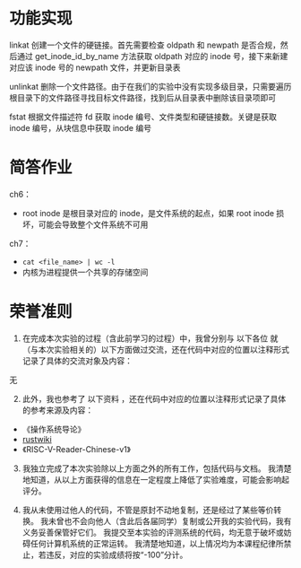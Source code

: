 # 功能实现
linkat 创建一个文件的硬链接。首先需要检查 oldpath 和 newpath 是否合规，然后通过 get_inode_id_by_name 方法获取 oldpath 对应的 inode 号，接下来新建对应该 inode 号的 newpath 文件，并更新目录表

unlinkat 删除一个文件路径。由于在我们的实验中没有实现多级目录，只需要遍历根目录下的文件路径寻找目标文件路径，找到后从目录表中删除该目录项即可

fstat 根据文件描述符 fd 获取 inode 编号、文件类型和硬链接数。关键是获取 inode 编号，从块信息中获取 inode 编号

# 简答作业
ch6：
- root inode 是根目录对应的 inode，是文件系统的起点，如果 root inode 损坏，可能会导致整个文件系统不可用

ch7：
- `cat <file_name> | wc -l`
- 内核为进程提供一个共享的存储空间

# 荣誉准则
1. 在完成本次实验的过程（含此前学习的过程）中，我曾分别与 以下各位 就（与本次实验相关的）以下方面做过交流，还在代码中对应的位置以注释形式记录了具体的交流对象及内容：

无

2. 此外，我也参考了 以下资料 ，还在代码中对应的位置以注释形式记录了具体的参考来源及内容：

- 《操作系统导论》
- [rustwiki](https://rustwiki.org/docs/)
- 《RISC-V-Reader-Chinese-v1》

3. 我独立完成了本次实验除以上方面之外的所有工作，包括代码与文档。 我清楚地知道，从以上方面获得的信息在一定程度上降低了实验难度，可能会影响起评分。

4. 我从未使用过他人的代码，不管是原封不动地复制，还是经过了某些等价转换。 我未曾也不会向他人（含此后各届同学）复制或公开我的实验代码，我有义务妥善保管好它们。 我提交至本实验的评测系统的代码，均无意于破坏或妨碍任何计算机系统的正常运转。 我清楚地知道，以上情况均为本课程纪律所禁止，若违反，对应的实验成绩将按“-100”分计。